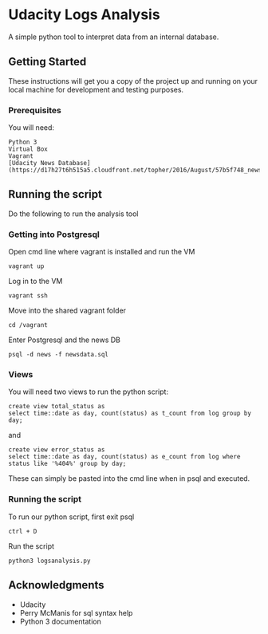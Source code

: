 # Udacity Logs Analysis

A simple python tool to interpret data from an internal database.

## Getting Started

These instructions will get you a copy of the project up and running on your local machine for development and testing purposes.

### Prerequisites

You will need:

```
Python 3
Virtual Box
Vagrant
[Udacity News Database](https://d17h27t6h515a5.cloudfront.net/topher/2016/August/57b5f748_newsdata/newsdata.zip)
```
## Running the script

Do the following to run the analysis tool

### Getting into Postgresql

Open cmd line where vagrant is installed and run the VM

```
vagrant up
```

Log in to the VM

```
vagrant ssh
```

Move into the shared vagrant folder

```
cd /vagrant
```

Enter Postgresql and the news DB

```
psql -d news -f newsdata.sql
```

### Views

You will need two views to run the python script:

```
create view total_status as
select time::date as day, count(status) as t_count from log group by day;
```

and

```
create view error_status as
select time::date as day, count(status) as e_count from log where status like '%404%' group by day;
```

These can simply be pasted into the cmd line when in psql and executed.

### Running the script

To run our python script, first exit psql

```
ctrl + D
```

Run the script

```
python3 logsanalysis.py
```

## Acknowledgments

* Udacity
* Perry McManis for sql syntax help
* Python 3 documentation
